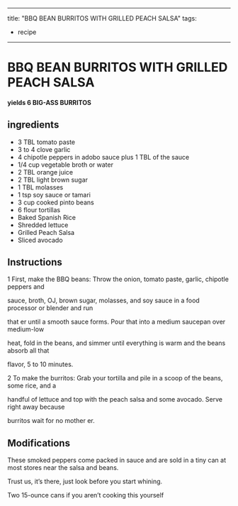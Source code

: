 
---
title: "BBQ BEAN BURRITOS WITH GRILLED PEACH SALSA"
tags:
  - recipe
---
# BBQ BEAN BURRITOS WITH GRILLED PEACH SALSA


     

     






#### yields  6 BIG-ASS BURRITOS


## ingredients
* 3 TBL tomato paste 
* 3 to 4 clove garlic 
* 4 chipotle peppers in adobo sauce plus 1 TBL of the sauce 
* 1/4 cup vegetable broth or water 
* 2 TBL orange juice 
* 2 TBL light brown sugar 
* 1 TBL molasses 
* 1 tsp soy sauce or tamari 
* 3 cup cooked pinto beans 
* 6 flour tortillas 
* Baked Spanish Rice 
* Shredded lettuce 
* Grilled Peach Salsa 
* Sliced avocado 



## Instructions
1 First, make the BBQ beans: Throw the onion, tomato paste, garlic, chipotle peppers and

sauce, broth, OJ, brown sugar, molasses, and soy sauce in a food processor or blender and run

that  er until a smooth sauce forms. Pour that into a medium saucepan over medium-low

heat, fold in the beans, and simmer until everything is warm and the beans absorb all that

flavor, 5 to 10 minutes.

2 To make the burritos: Grab your tortilla and pile in a scoop of the beans, some rice, and a

handful of lettuce and top with the peach salsa and some avocado. Serve right away because

burritos wait for no mother er.



## Modifications
These smoked peppers come packed in sauce and are sold in a tiny can at most stores near the salsa and beans.

Trust us, it’s there, just  look before you start whining.

 Two 15-ounce cans if you aren’t cooking this    yourself




